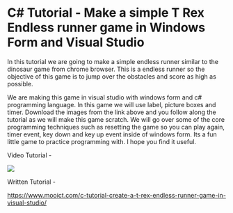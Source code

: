 # C# Tutorial - Make a simple T Rex Endless runner game in Windows Form and Visual Studio

In this tutorial we are going to make a simple endless runner similar to the dinosaur game from chrome browser. This is a endless runner so the objective of this game is to jump over the obstacles and score as high as possible. 

We are making this game in visual studio with windows form and c# programming language. In this game we will use label, picture boxes and timer. Download the images from the link above and you follow along the tutorial as we will make this game scratch. We will go over some of the core programming techniques such as resetting the game so you can play again, timer event, key down and key up event inside of windows form. Its a fun little game to practice programming with. I hope you find it useful. 

Video Tutorial - 

[![](http://img.youtube.com/vi/35RTKAFDjY0/0.jpg)](http://www.youtube.com/watch?v=35RTKAFDjY0 "MOO ICT t rex runner game in windows form")

Written Tutorial - 

https://www.mooict.com/c-tutorial-create-a-t-rex-endless-runner-game-in-visual-studio/
